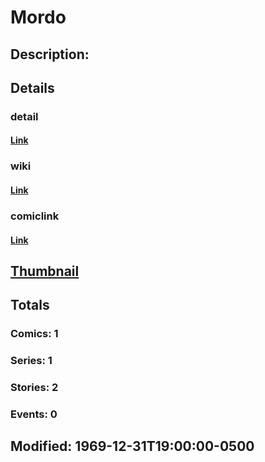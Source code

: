 # Mordo
## Description: 
## Details
### detail
#### [Link](http://marvel.com/characters/1506/mordo?utm_campaign=apiRef&utm_source=225578a89fc76f3d20fbffda5d17a88d)
### wiki
#### [Link](http://marvel.com/universe/Baron_Mordo?utm_campaign=apiRef&utm_source=225578a89fc76f3d20fbffda5d17a88d)
### comiclink
#### [Link](http://marvel.com/comics/characters/1010902/mordo?utm_campaign=apiRef&utm_source=225578a89fc76f3d20fbffda5d17a88d)
## [Thumbnail](http://i.annihil.us/u/prod/marvel/i/mg/b/40/image_not_available.jpg)
## Totals
### Comics: 1
### Series: 1
### Stories: 2
### Events: 0
## Modified: 1969-12-31T19:00:00-0500